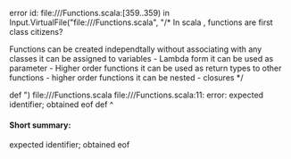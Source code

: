 error id: file://<WORKSPACE>/Functions.scala:[359..359) in Input.VirtualFile("file://<WORKSPACE>/Functions.scala", "/* 
   In scala , functions are first class citizens?

   Functions can be created independtally without associating with any classes
   it can be assigned to variables - Lambda form
   it can be used as parameter  - Higher order functions
   it can be used as return types to other functions - higher order functions
   it can be nested - closures
 */

 def ")
file://<WORKSPACE>/Functions.scala
file://<WORKSPACE>/Functions.scala:11: error: expected identifier; obtained eof
 def 
     ^
#### Short summary: 

expected identifier; obtained eof